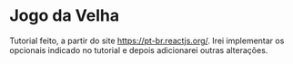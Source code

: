 # Jogo da Velha
Tutorial feito, a partir do site https://pt-br.reactjs.org/. Irei implementar os opcionais indicado no tutorial e depois adicionarei outras alterações.

